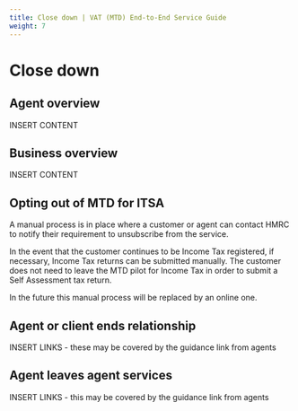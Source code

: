 ```yaml
---
title: Close down | VAT (MTD) End-to-End Service Guide
weight: 7
---
```


<!--- Section owner: MTD Programme --->

# Close down

## Agent overview

INSERT CONTENT 

## Business overview

INSERT CONTENT 

## Opting out of MTD for ITSA

A manual process is in place where a customer or agent can contact HMRC to notify their requirement to unsubscribe from the service.

In the event that the customer continues to be Income Tax registered, if necessary, Income Tax returns can be submitted manually.  The customer does not need to leave the MTD pilot for Income Tax in order to submit a Self Assessment tax return.

In the future this manual process will be replaced by an online one.

## Agent or client ends relationship 

INSERT LINKS - these may be covered by the guidance link from agents

## Agent leaves agent services 

INSERT LINKS - this may be covered by the guidance link from agents
